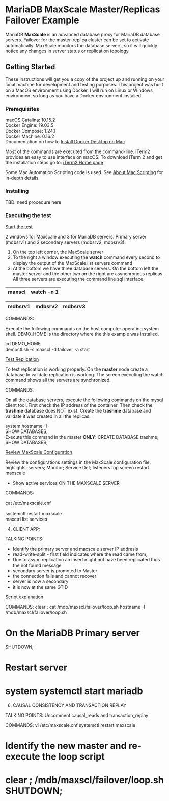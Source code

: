 # MariaDB MaxScale Master/Replicas Failover Example

MariaDB __MaxScale__ is an advanced database proxy for MariaDB database servers. Failover for the master-replica cluster can
be set to activate automatically. MaxScale monitors the database servers, so it will quickly notice any changes in server
status or replication topology.

## Getting Started 

These instructions will get you a copy of the project up and running on your local machine for development and testing purposes.
This project was built on a MacOS environment using Docker. I will run on Linux or Windows environment so long as you have
a Docker environment installed.

### Prerequisites

macOS Catalina: 10.15.2<br>
Docker Engine: 19.03.5<br>
Docker Compose: 1.24.1<br>
Docker Machine: 0.16.2<br>
Documentation on how to [Install Docker Desktop on Mac](https://docs.docker.com/docker-for-mac/install/)

Most of the commands are executed from the command-line. iTerm2 provides an easy to use interface on macOS. To download iTerm 2 and get the installation steps go to: [iTerm2 Home page](https://www.iterm2.com/index.html)

Some Mac Automation Scripting code is used. See [About Mac Scripting](https://developer.apple.com/library/archive/documentation/LanguagesUtilities/Conceptual/MacAutomationScriptingGuide/index.html#//apple_ref/doc/uid/TP40016239-CH56-SW1) for in-depth details.

### Installing 

TBD: need procedure here

### Executing the test

<ins>Start the test</ins>

2 windows for Maxscale and 3 for MariaDB servers. Primary server (mdbsrv1) and 2 secondary servers (mdbsrv2, mdbsrv3).
1) On the top left corner, the MaxScale server
2) To the right a window executing the __watch__ command every second to display the output of the MaxScale list servers command
3) At the bottom we have three database servers. On the bottom left the master server and the other two on the right are asynchronous replicas. All three servers are executing the command line sql interface.

| maxscl   | watch -n 1 |
| ------- | -------- |

| mdbsrv1 | mdbsrv2 | mdbsrv3 |
| ------- | ------- | --------|

COMMANDS:

Execute the following commands on the host computer operating system shell. DEMO_HOME is the directory where the this example was installed.

cd DEMO_HOME<br>
democtl.sh -s maxscl -d failover -a start 

<ins>Test Replication</ins>

To test replication is working properly. On the __master__ node create a database to validate replication is working. The screen executing the watch command shows all the servers are synchronized. 

COMMANDS:

On all the database servers, execute the following commands on the mysql client tool. First check the IP address of the container. Then check the __trashme__ database does NOT exist. Create the __trashme__ database and validate it was created in all the replicas.

system hostname -I<br>
SHOW DATABASES;<br>
Execute this command in the master __ONLY__: CREATE DATABASE trashme;<br>
SHOW DATABASES;<br>

<ins>Review MaxScale Configuration</ins>

Review the configurations settings in the MaxScale configuration file. highlights: servers; Monitor; Service Def; listeners
top screen restart maxscale
+ Show active services
ON THE MAXSCALE SERVER

COMMANDS:

cat /etc/maxscale.cnf<br>      
systemctl restart maxscale<br>
maxctrl list services<br>
 
 4) CLIENT APP:

TALKING POINTS:
  + Identify the primary server and maxscale server IP addresis
  + read-write-split - first field indicates where the read came from; 
  + Due to async replication an insert might not have been replicated thus the not found message
  + secondary server is promoted to Master
  + the connection fails and cannot recover
  + server is now a secondary
  + it is now at the same GTID

Script explanation

COMMANDS:
 clear ; cat /mdb/maxscl/failover/loop.sh
 hostname -I
 /mdb/maxscl/failover/loop.sh

# On the MariaDB Primary server
 SHUTDOWN;

# Restart server
 system systemctl start mariadb
===============================================================================
6) CAUSAL CONSISTENCY AND TRANSACTION REPLAY

TALKING POINTS:
Uncomment causal_reads and transaction_replay

COMMANDS:
 vi /etc/maxscale.cnf
 systemctl restart maxscale

# Identify the new master and re-execute the loop script

 clear ; /mdb/maxscl/failover/loop.sh
 SHUTDOWN;
===============================================================================

